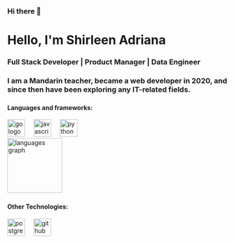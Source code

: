 ### Hi there 👋

<!--
**shirahub/shirahub** is a ✨ _special_ ✨ repository because its `README.md` (this file) appears on your GitHub profile.

Here are some ideas to get you started:

- 🔭 I’m currently working on ...
- 🌱 I’m currently learning ...
- 👯 I’m looking to collaborate on ...
- 🤔 I’m looking for help with ...
- 💬 Ask me about ...
- 📫 How to reach me: ...
- 😄 Pronouns: ...
- ⚡ Fun fact: ...
-->

<h1 align="left">Hello, I'm Shirleen Adriana</h1>
<h3 align="left">Full Stack Developer | Product Manager | Data Engineer</h3>
<h3 align="left">I am a Mandarin teacher, became a web developer in 2020, and since then have been exploring any IT-related fields.</h3>

###
<div align="left">
  <h4>Languages and frameworks:</h4>
  <img src="https://cdn.jsdelivr.net/gh/devicons/devicon/icons/go/go-original-wordmark.svg" height="40" alt="go logo"  />
  <img width="12" />
  <img src="https://cdn.jsdelivr.net/gh/devicons/devicon/icons/javascript/javascript-original.svg" height="40" alt="javascript logo"  />
  <img width="12" />
  <img src="https://cdn.jsdelivr.net/gh/devicons/devicon/icons/python/python-original.svg" height="40" alt="python logo"  />
</div>

<div align="left">
  <img  margin-right="20px" src="https://github-readme-stats.vercel.app/api/top-langs?username=shirahub&locale=en&hide_title=true&layout=compact&card_width=320&langs_count=5&theme=radical&hide_border=true&order=2" height="125" alt="languages graph"  />
</div>

###
###
###

<div align="left">
  <h4>Other Technologies:</h4>
  <img src="https://cdn.jsdelivr.net/gh/devicons/devicon/icons/postgresql/postgresql-original.svg" height="40" alt="postgresql logo"  />
  <img width="12" />
  <img src="https://skillicons.dev/icons?i=github" height="40" alt="github logo"  />
  <img width="12" />
</div>

###
###
###
###
